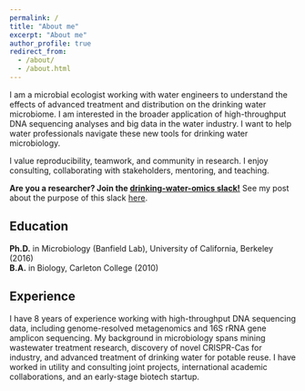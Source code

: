 ```yaml
---
permalink: /
title: "About me"
excerpt: "About me"
author_profile: true
redirect_from: 
  - /about/
  - /about.html
---
```

I am a microbial ecologist working with water engineers to understand the effects of advanced treatment and distribution on the drinking water microbiome.  I am interested in the broader application of high-throughput DNA sequencing analyses and big data in the water industry.  I want to help water professionals navigate these new tools for drinking water microbiology.  

I value reproducibility, teamwork, and community in research. I enjoy consulting, collaborating with stakeholders, mentoring, and teaching.

**Are you a researcher? Join the [drinking-water-omics slack!](https://join.slack.com/t/drinking-water-omics/shared_invite/enQtOTQ2OTM3NTQ3Mzc5LTc3ZmRlZDQ0YzhiNGYzZjBiNjI4OTQ0Y2FlOTJmNTAyN2RhY2YyZmFiMzlkY2UyNjJhNzgxMzIyNzk2Yzc3NmQ)** See my post about the purpose of this slack [here](/blog/2020-01-19-slack-for-drinking-water-microbiome).

Education
------
**Ph.D.** in Microbiology (Banfield Lab), University of California, Berkeley (2016)  
**B.A.** in Biology, Carleton College (2010)

Experience
------
I have 8 years of experience working with high-throughput DNA sequencing data, including genome-resolved metagenomics and 16S rRNA gene amplicon sequencing.  My background in microbiology spans mining wastewater treatment research, discovery of novel CRISPR-Cas for industry, and advanced treatment of drinking water for potable reuse.  I have worked in utility and consulting joint projects, international academic collaborations, and an early-stage biotech startup.
